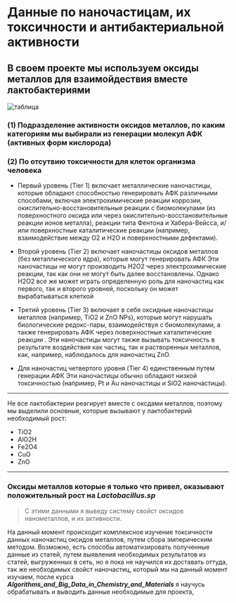 
# Данные по наночастицам, их токсичности и антибактериальной активности
## В своем проекте мы используем оксиды металлов для взаимойдествия вместе лактобактериями
![таблица](https://www.mdpi.com/nanomaterials/nanomaterials-12-01922/article_deploy/html/images/nanomaterials-12-01922-g008-550.jpg)
### (1) Подразделение активности оксидов  металлов, по каким категориям мы выбирали из генерации молекул АФК (активных форм кислорода)
### (2) По отсутвию токсичности для клеток организма человека
+ Первый уровень (Tier 1) включает металлические наночастицы, которые обладают способностью генерировать АФК различными способами, включая электрохимические реакции коррозии, окислительно-восстановительные реакции с биомолекулами (из поверхностного оксида или через окислительно-восстановительные реакции ионов металла), реакции типа Фентона и Хабера-Вейсса, и/или поверхностные каталитические реакции (например, взаимодействие между O2 и H2O и поверхностными дефектами).

+ Второй уровень (Tier 2) включает наночастицы оксидов металлов (без металлического ядра), которые могут генерировать АФК Эти наночастицы не могут производить H2O2 через электрохимические реакции, так как они не могут быть далее восстановлены. Однако H2O2 все же может играть определенную роль для наночастиц как первого, так и второго уровней, поскольку он может вырабатываться клеткой

+ Третий уровень (Tier 3) включает в себя оксидные наночастицы металлов (например, TiO2 и ZnO NPs), которые могут нарушать биологические редокс-пары, взаимодействуя с биомолекулами, а также генерировать АФК через поверхностные каталитические реакции . Эти наночастицы могут также вызывать токсичность в результате воздействия как частиц, так и растворенных металлов, как, например, наблюдалось для наночастиц ZnO.
+ Для наночастиц четвертого уровня (Tier 4) единственным путем генерации АФК Эти наночастицы обычно обладают низкой токсичностью (например, Pt и Au наночастицы и SiO2 наночастицы).

____
Не все лактобактерии реагирует вместе с оксдами металлов, поэтому мы выделили основные, которые вызывают у лактобактерий необходимый рост:
+ TiO2
+ AlO2H
+ Fe2O4
+ CuO
+ ZnO
____
### Оксиды металлов которые я только что привел, оказывают положительный рост на ***Lactobacillus.sp*** 

>С этими данными я выведу систему свойст оксидов нанометаллов, и их активности.

На данный момент происходит комплексное изучение токсичности данных наночастиц оксидов металлов, путем сбора эмперическим методом.
Возможно, есть способы автоматизировать полученные данные из статей, путем выявления необходимых результатов из статей, выгруженных в сеть, но я пока не научился их доставать оттуда, так же необходимых свойст наночастиц, который мы на данный момент изучаем,  после курса ***Algorithms_and_Big_Data_in_Chemistry_and_Materials*** я научусь обрабатывать и выводить данные необходимые для проекта,
